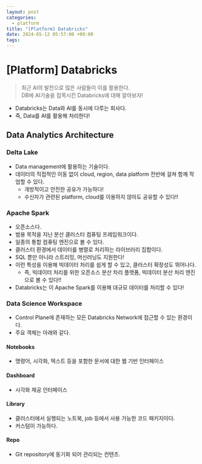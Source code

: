 ```yaml
---
layout: post
categories:
  - platform
title: "[Platform] Databricks"
date: 2024-05-12 05:57:00 +09:00
tags:
---
```

# \[Platform] Databricks

>최근 AI의 발전으로 많은 사람들이 이를 활용한다.\
>DB에 AI기술을 접목시킨 Databricks에 대해 알아보자!

- Databricks는 Data와 AI를 동시에 다루는 회사다.
- 즉, Data를 AI를 활용해 처리한다!

## Data Analytics Architecture

### Delta Lake

- Data management에 활용하는 기술이다.
- 데이터의 직접적인 이동 없이 cloud, region, data platform 전반에 걸쳐 함께 작업할 수 있다.
	- 개방적이고 안전한 공유가 가능하다!
	- 수신자가 관련된 platform, cloud를 이용하지 않아도 공유할 수 있다!!

### Apache Spark

- 오픈소스다.
- 범용 목적을 지닌 분산 클러스터 컴퓨팅 프레임워크이다.
- 일종의 통합 컴퓨팅 엔진으로 볼 수 있다.
- 클러스터 환경에서 데이터를 병렬로 처리하는 라이브러리 집합이다.
- SQL 뿐만 아니라 스트리밍, 머신러닝도 지원한다!
- 이런 특성을 이용해 빅데이터 처리를 쉽게 할 수 있고, 클러스터 확장성도 뛰어나다.
	- 즉, 빅데이터 처리를 위한 오픈소스 분산 차리 플랫폼, 빅데이터 분산 처리 엔진으로 볼 수 있다!!
- Databricks는 이 Apache Spark를 이용해 대규모 데이터를 처리할 수 있다!

### Data Science Workspace

- Control Plane에 존재하는 모든 Databricks Network에 접근할 수 있는 환경이다.
- 주요 객체는 아래와 같다.

#### Notebooks

- 명령어, 시각화, 텍스트 등을 포함한 문서에 대한 웹 기반 인터페이스

#### Dashboard

- 시각화 제공 인터페이스

#### Library

- 클러스터에서 실행되는 노트북, job 등에서 사용 가능한 코드 패키지이다.
- 커스텀이 가능하다.

#### Repo

- Git repository에 동기화 되어 관리되는 컨텐츠.
